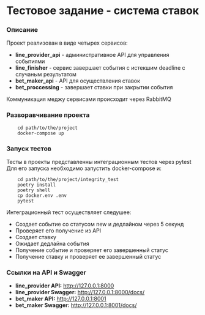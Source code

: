 # Тестовое задание - система ставок

### Описание

Проект реализован в виде четырех сервисов:

 - **line_provider_api** - административное API для управления событиями
 - **line_finisher** - сервис завершает события с истекшим deadline с случаным результатом
 - **bet_maker_api** - API для осуществления ставок
 - **bet_proccessing** - завершает ставки при закрытии события

 Коммуникация меджу сервисами происходит через RabbitMQ

### Разворавчивание проекта

```
    cd path/to/the/project
    docker-compose up
```

### Запуск тестов

Тесты в проекты представленны  интеграционным тестов через pytest
Для его запуска необходимо запустить docker-compose и:

```
    cd path/to/the/project/integrity_test
    poetry install
    poetry shell
    cp docker.env .env
    pytest
```

Интеграционный тест осуществляет следушее:

 - Создает событие со статусом new и дедлайном через 5 секунд
 - Проверяет его получение из API
 - Создает ставку
 - Ожидает дедлайна события
 - Получение событие и проверяет его завершенный статус
 - Получение ставку и проверяет ее завершенный статус


### Ссылки на API и Swagger

 - **line_provider API:** <http://127.0.0.1:8000>
 - **line_provider Swagger:** <http://127.0.0.1:8000/docs/>
 - **bet_maker API:** <http://127.0.0.1:8001>
 - **bet_maker Swagger:** <http://127.0.0.1:8001/docs/>
